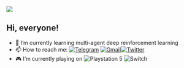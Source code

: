 [![](https://count.getloli.com/get/@:neardws)](https://count.getloli.com/)

## Hi, everyone!
- 🔭 I’m currently learning multi-agent deep reinforcement learning
- 📫 How to reach me: [![Telegram](https://img.shields.io/badge/Telegram-2CA5E0?style=for-the-badge&logo=telegram&logoColor=white)](https://t.me/neardws) [![Gmail](https://img.shields.io/badge/Gmail-D14836?style=for-the-badge&logo=gmail&logoColor=white)](mailto:neard.ws@gmail.com)[![Twitter](https://img.shields.io/badge/Twitter-1DA1F2?style=for-the-badge&logo=twitter&logoColor=white)](https://twitter.com/neard_ws)
- 🎮 I‘m currently playing on ![Playstation 5](https://img.shields.io/badge/Playstation%205-003791?style=for-the-badge&logo=playstation-5&logoColor=white) ![Switch](https://img.shields.io/badge/Switch-E60012?style=for-the-badge&logo=nintendo-switch&logoColor=white)

<!-- [![Neardws's GitHub stats](https://github-readme-stats.vercel.app/api?username=neardws&show_icons=true&theme=tokyonight)](https://github.com/neardws/github-readme-stats) -->
